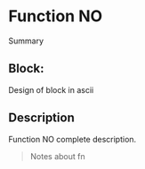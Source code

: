 # Function NO
Summary

## Block:
Design of block in ascii

## Description
Function NO complete description.
>Notes about fn
